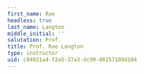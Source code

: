 ```yaml
---
first_name: Rae
headless: true
last_name: Langton
middle_initial: ''
salutation: Prof.
title: Prof. Rae Langton
type: instructor
uid: c94921a4-f2a5-37a3-dc99-08157108d104
---
```

